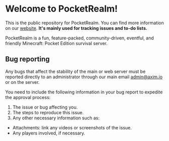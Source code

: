 Welcome to PocketRealm!
===========

This is the public repository for PocketRealm. You can find more information on our [website](http://pocketrealm.net). **It's mainly used for tracking issues and to-do lists.**

PocketRealm is a fun, feature-packed, community-driven, eventful, and friendly Minecraft: Pocket Edition survival server.

## Bug reporting
Any bugs that affect the stability of the main or web server must be reported directly to an administrator through our main email admin@axim.io or on the server. 

You need to include the following information in your bug report to expedite the approval process:

1. The issue or bug affecting you.
2. The steps to reproduce this issue.
3. Any other necessary information such as:
  * Attachments: link any videos or screenshots of the issue.
  * Any players involved, if necessary.
